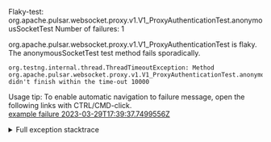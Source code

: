         
Flaky-test: org.apache.pulsar.websocket.proxy.v1.V1_ProxyAuthenticationTest.anonymousSocketTest
Number of failures: 1

org.apache.pulsar.websocket.proxy.v1.V1_ProxyAuthenticationTest is flaky. The anonymousSocketTest test method fails sporadically.

```
org.testng.internal.thread.ThreadTimeoutException: Method org.apache.pulsar.websocket.proxy.v1.V1_ProxyAuthenticationTest.anonymousSocketTest() didn't finish within the time-out 10000
```

Usage tip: To enable automatic navigation to failure message, open the following links with CTRL/CMD-click.  
[example failure 2023-03-29T17:39:37.7499556Z](https://github.com/apache/pulsar/actions/runs/4556073033/jobs/8036370880#step:11:513)  


<details>
<summary>Full exception stacktrace</summary>
<code><pre>
org.testng.internal.thread.ThreadTimeoutException: Method org.apache.pulsar.websocket.proxy.v1.V1_ProxyAuthenticationTest.anonymousSocketTest() didn't finish within the time-out 10000
	at java.base@17.0.6/java.lang.Thread.sleep(Native Method)
	at java.base@17.0.6/java.lang.Thread.sleep(Thread.java:337)
	at java.base@17.0.6/java.util.concurrent.TimeUnit.sleep(TimeUnit.java:446)
	at app//org.awaitility.core.Uninterruptibles.sleepUninterruptibly(Uninterruptibles.java:35)
	at app//org.awaitility.core.ConditionAwaiter.await(ConditionAwaiter.java:117)
	at app//org.awaitility.core.AssertionCondition.await(AssertionCondition.java:119)
	at app//org.awaitility.core.AssertionCondition.await(AssertionCondition.java:31)
	at app//org.awaitility.core.ConditionFactory.until(ConditionFactory.java:985)
	at app//org.awaitility.core.ConditionFactory.untilAsserted(ConditionFactory.java:769)
	at app//org.apache.pulsar.websocket.proxy.v1.V1_ProxyAuthenticationTest.socketTest(V1_ProxyAuthenticationTest.java:137)
	at app//org.apache.pulsar.websocket.proxy.v1.V1_ProxyAuthenticationTest.anonymousSocketTest(V1_ProxyAuthenticationTest.java:150)
	at java.base@17.0.6/jdk.internal.reflect.NativeMethodAccessorImpl.invoke0(Native Method)
	at java.base@17.0.6/jdk.internal.reflect.NativeMethodAccessorImpl.invoke(NativeMethodAccessorImpl.java:77)
	at java.base@17.0.6/jdk.internal.reflect.DelegatingMethodAccessorImpl.invoke(DelegatingMethodAccessorImpl.java:43)
	at java.base@17.0.6/java.lang.reflect.Method.invoke(Method.java:568)
	at app//org.testng.internal.invokers.MethodInvocationHelper.invokeMethod(MethodInvocationHelper.java:139)
	at app//org.testng.internal.invokers.InvokeMethodRunnable.runOne(InvokeMethodRunnable.java:47)
	at app//org.testng.internal.invokers.InvokeMethodRunnable.call(InvokeMethodRunnable.java:76)
	at app//org.testng.internal.invokers.InvokeMethodRunnable.call(InvokeMethodRunnable.java:11)
	at java.base@17.0.6/java.util.concurrent.FutureTask.run(FutureTask.java:264)
	at java.base@17.0.6/java.util.concurrent.ThreadPoolExecutor.runWorker(ThreadPoolExecutor.java:1136)
	at java.base@17.0.6/java.util.concurrent.ThreadPoolExecutor$Worker.run(ThreadPoolExecutor.java:635)
	at java.base@17.0.6/java.lang.Thread.run(Thread.java:833)

</pre></code>
</details>

